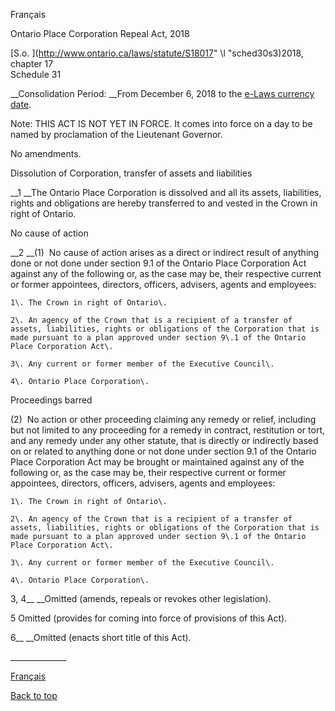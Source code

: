 [<a id="Top"></a>Français](http://www.ontario.ca/fr/lois/loi/18o17b)

Ontario Place Corporation Repeal Act, 2018

[S\.o\. ](http://www.ontario.ca/laws/statute/S18017" \l "sched30s3)2018, chapter 17  
Schedule 31

__Consolidation Period: __From December 6, 2018 to the [e\-Laws currency date](http://www.e-laws.gov.on.ca/navigation?file=currencyDates&lang=en)\.

Note: THIS ACT IS NOT YET IN FORCE\. It comes into force on a day to be named by proclamation of the Lieutenant Governor\.

No amendments\.

Dissolution of Corporation, transfer of assets and liabilities

__1 __The Ontario Place Corporation is dissolved and all its assets, liabilities, rights and obligations are hereby transferred to and vested in the Crown in right of Ontario\.

No cause of action

__2 __\(1\)  No cause of action arises as a direct or indirect result of anything done or not done under section 9\.1 of the Ontario Place Corporation Act against any of the following or, as the case may be, their respective current or former appointees, directors, officers, advisers, agents and employees:

	1\.	The Crown in right of Ontario\.

	2\.	An agency of the Crown that is a recipient of a transfer of assets, liabilities, rights or obligations of the Corporation that is made pursuant to a plan approved under section 9\.1 of the Ontario Place Corporation Act\.

	3\.	Any current or former member of the Executive Council\.

	4\.	Ontario Place Corporation\.

Proceedings barred

\(2\)  No action or other proceeding claiming any remedy or relief, including but not limited to any proceeding for a remedy in contract, restitution or tort, and any remedy under any other statute, that is directly or indirectly based on or related to anything done or not done under section 9\.1 of the Ontario Place Corporation Act may be brought or maintained against any of the following or, as the case may be, their respective current or former appointees, directors, officers, advisers, agents and employees:

	1\.	The Crown in right of Ontario\.

	2\.	An agency of the Crown that is a recipient of a transfer of assets, liabilities, rights or obligations of the Corporation that is made pursuant to a plan approved under section 9\.1 of the Ontario Place Corporation Act\.

	3\.	Any current or former member of the Executive Council\.

	4\.	Ontario Place Corporation\.

3, 4__ __Omitted \(amends, repeals or revokes other legislation\)\.

5 Omitted \(provides for coming into force of provisions of this Act\)\.

6__ __Omitted \(enacts short title of this Act\)\.

\_\_\_\_\_\_\_\_\_\_\_\_\_\_

[Français](http://www.ontario.ca/fr/lois/loi/18o17b)

[Back to top](#Top)

